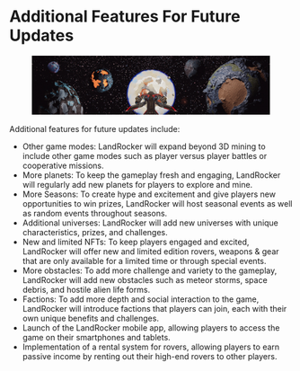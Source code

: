 # Additional Features For Future Updates

<figure><img src=".gitbook/assets/Additional 1280.318 (1).jpg" alt=""><figcaption></figcaption></figure>

Additional features for future updates include:

* Other game modes: LandRocker will expand beyond 3D mining to include other game modes such as player versus player battles or cooperative missions.
* More planets: To keep the gameplay fresh and engaging, LandRocker will regularly add new planets for players to explore and mine.
* More Seasons: To create hype and excitement and give players new opportunities to win prizes, LandRocker will host seasonal events as well as random events throughout seasons.
* Additional universes: LandRocker will add new universes with unique characteristics, prizes, and challenges.
* New and limited NFTs: To keep players engaged and excited, LandRocker will offer new and limited edition rovers, weapons & gear that are only available for a limited time or through special events.
* More obstacles: To add more challenge and variety to the gameplay, LandRocker will add new obstacles such as meteor storms, space debris, and hostile alien life forms.
* Factions: To add more depth and social interaction to the game, LandRocker will introduce factions that players can join, each with their own unique benefits and challenges.
* Launch of the LandRocker mobile app, allowing players to access the game on their smartphones and tablets.
* Implementation of a rental system for rovers, allowing players to earn passive income by renting out their high-end rovers to other players.
